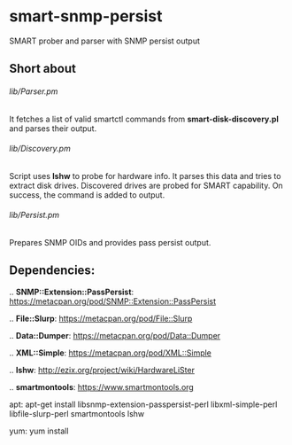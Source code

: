 # smart-snmp-persist
SMART prober and parser with SNMP persist output

## Short about

###### lib/Parser.pm

It fetches a list of valid smartctl commands from **smart-disk-discovery.pl** and parses their output.

###### lib/Discovery.pm

Script uses **lshw** to probe for hardware info. It parses this data and tries to extract disk drives.
Discovered drives are probed for SMART capability. On success, the command is added to output.

###### lib/Persist.pm

Prepares SNMP OIDs and provides pass persist output.

## Dependencies:

.. **SNMP::Extension::PassPersist**: https://metacpan.org/pod/SNMP::Extension::PassPersist

.. **File::Slurp**: https://metacpan.org/pod/File::Slurp

.. **Data::Dumper**: https://metacpan.org/pod/Data::Dumper

.. **XML::Simple**: https://metacpan.org/pod/XML::Simple

.. **lshw**: http://ezix.org/project/wiki/HardwareLiSter

.. **smartmontools**: https://www.smartmontools.org

apt: apt-get install libsnmp-extension-passpersist-perl libxml-simple-perl libfile-slurp-perl smartmontools lshw

yum: yum install 
